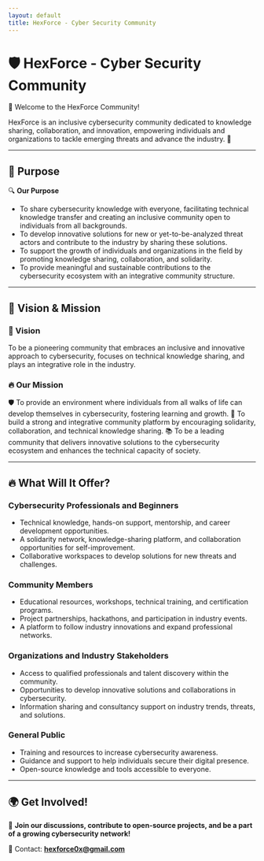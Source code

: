 ```yaml
---
layout: default
title: HexForce - Cyber Security Community
---
```


# 🛡️ HexForce - Cyber Security Community  

🚀 Welcome to the HexForce Community!  

HexForce is an inclusive cybersecurity community dedicated to knowledge sharing, collaboration, and innovation, empowering individuals and organizations to tackle emerging threats and advance the industry. 🚀

---

## 📌 Purpose  

🔍 **Our Purpose**  
- To share cybersecurity knowledge with everyone, facilitating technical knowledge transfer and creating an inclusive community open to individuals from all backgrounds.
- To develop innovative solutions for new or yet-to-be-analyzed threat actors and contribute to the industry by sharing these solutions.
- To support the growth of individuals and organizations in the field by promoting knowledge sharing, collaboration, and solidarity.
- To provide meaningful and sustainable contributions to the cybersecurity ecosystem with an integrative community structure. 

---

## 🌟 Vision & Mission  

### 📌 Vision  
To be a pioneering community that embraces an inclusive and innovative approach to cybersecurity, focuses on technical knowledge sharing, and plays an integrative role in the industry.

### 🔥 Our Mission  
🛡️ To provide an environment where individuals from all walks of life can develop themselves in cybersecurity, fostering learning and growth.
🤝 To build a strong and integrative community platform by encouraging solidarity, collaboration, and technical knowledge sharing.
📚 To be a leading community that delivers innovative solutions to the cybersecurity ecosystem and enhances the technical capacity of society.

---

## 🔥 What Will It Offer?

### Cybersecurity Professionals and Beginners  
- Technical knowledge, hands-on support, mentorship, and career development opportunities.  
- A solidarity network, knowledge-sharing platform, and collaboration opportunities for self-improvement.  
- Collaborative workspaces to develop solutions for new threats and challenges.  

### Community Members  
- Educational resources, workshops, technical training, and certification programs.  
- Project partnerships, hackathons, and participation in industry events.  
- A platform to follow industry innovations and expand professional networks.  

### Organizations and Industry Stakeholders  
- Access to qualified professionals and talent discovery within the community.  
- Opportunities to develop innovative solutions and collaborations in cybersecurity.  
- Information sharing and consultancy support on industry trends, threats, and solutions.  

### General Public  
- Training and resources to increase cybersecurity awareness.  
- Guidance and support to help individuals secure their digital presence.  
- Open-source knowledge and tools accessible to everyone.  

---

## 🌍 Get Involved!  
🔗 **Join our discussions, contribute to open-source projects, and be a part of a growing cybersecurity network!**  

📩 Contact: **hexforce0x@gmail.com**  
